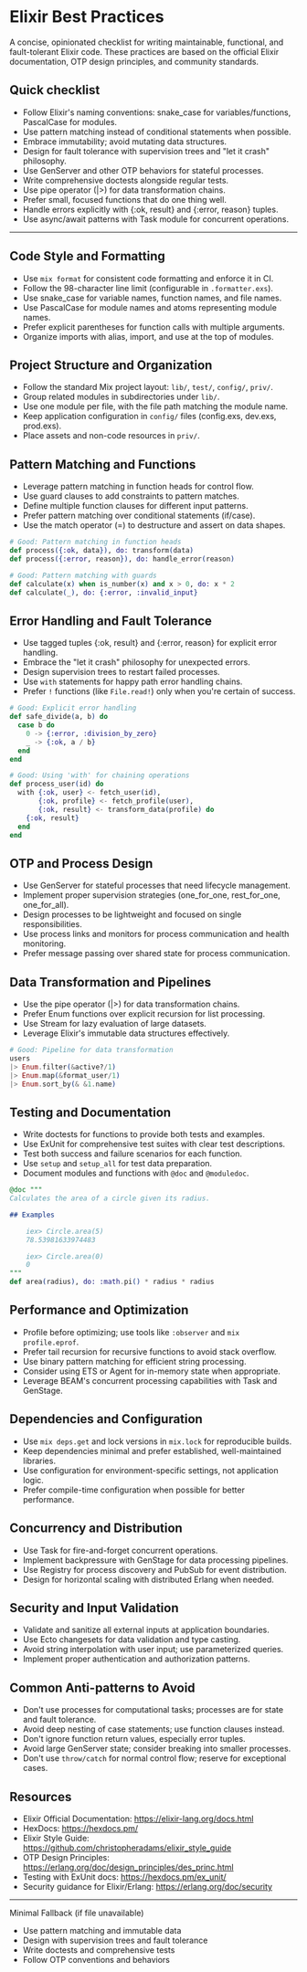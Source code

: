 # Elixir Best Practices

A concise, opinionated checklist for writing maintainable, functional, and fault-tolerant Elixir code. These practices are based on the official Elixir documentation, OTP design principles, and community standards.

## Quick checklist

- Follow Elixir's naming conventions: snake_case for variables/functions, PascalCase for modules.
- Use pattern matching instead of conditional statements when possible.
- Embrace immutability; avoid mutating data structures.
- Design for fault tolerance with supervision trees and "let it crash" philosophy.
- Use GenServer and other OTP behaviors for stateful processes.
- Write comprehensive doctests alongside regular tests.
- Use pipe operator (|>) for data transformation chains.
- Prefer small, focused functions that do one thing well.
- Handle errors explicitly with {:ok, result} and {:error, reason} tuples.
- Use async/await patterns with Task module for concurrent operations.

---

## Code Style and Formatting

- Use `mix format` for consistent code formatting and enforce it in CI.
- Follow the 98-character line limit (configurable in `.formatter.exs`).
- Use snake_case for variable names, function names, and file names.
- Use PascalCase for module names and atoms representing module names.
- Prefer explicit parentheses for function calls with multiple arguments.
- Organize imports with alias, import, and use at the top of modules.

## Project Structure and Organization

- Follow the standard Mix project layout: `lib/`, `test/`, `config/`, `priv/`.
- Group related modules in subdirectories under `lib/`.
- Use one module per file, with the file path matching the module name.
- Keep application configuration in `config/` files (config.exs, dev.exs, prod.exs).
- Place assets and non-code resources in `priv/`.

## Pattern Matching and Functions

- Leverage pattern matching in function heads for control flow.
- Use guard clauses to add constraints to pattern matches.
- Define multiple function clauses for different input patterns.
- Prefer pattern matching over conditional statements (if/case).
- Use the match operator (=) to destructure and assert on data shapes.

```elixir
# Good: Pattern matching in function heads
def process({:ok, data}), do: transform(data)
def process({:error, reason}), do: handle_error(reason)

# Good: Pattern matching with guards
def calculate(x) when is_number(x) and x > 0, do: x * 2
def calculate(_), do: {:error, :invalid_input}
```

## Error Handling and Fault Tolerance

- Use tagged tuples {:ok, result} and {:error, reason} for explicit error handling.
- Embrace the "let it crash" philosophy for unexpected errors.
- Design supervision trees to restart failed processes.
- Use `with` statements for happy path error handling chains.
- Prefer `!` functions (like `File.read!`) only when you're certain of success.

```elixir
# Good: Explicit error handling
def safe_divide(a, b) do
  case b do
    0 -> {:error, :division_by_zero}
    _ -> {:ok, a / b}
  end
end

# Good: Using 'with' for chaining operations
def process_user(id) do
  with {:ok, user} <- fetch_user(id),
       {:ok, profile} <- fetch_profile(user),
       {:ok, result} <- transform_data(profile) do
    {:ok, result}
  end
end
```

## OTP and Process Design

- Use GenServer for stateful processes that need lifecycle management.
- Implement proper supervision strategies (one_for_one, rest_for_one, one_for_all).
- Design processes to be lightweight and focused on single responsibilities.
- Use process links and monitors for process communication and health monitoring.
- Prefer message passing over shared state for process communication.

## Data Transformation and Pipelines

- Use the pipe operator (|>) for data transformation chains.
- Prefer Enum functions over explicit recursion for list processing.
- Use Stream for lazy evaluation of large datasets.
- Leverage Elixir's immutable data structures effectively.

```elixir
# Good: Pipeline for data transformation
users
|> Enum.filter(&active?/1)
|> Enum.map(&format_user/1)
|> Enum.sort_by(& &1.name)
```

## Testing and Documentation

- Write doctests for functions to provide both tests and examples.
- Use ExUnit for comprehensive test suites with clear test descriptions.
- Test both success and failure scenarios for each function.
- Use `setup` and `setup_all` for test data preparation.
- Document modules and functions with `@doc` and `@moduledoc`.

```elixir
@doc """
Calculates the area of a circle given its radius.

## Examples

    iex> Circle.area(5)
    78.53981633974483

    iex> Circle.area(0)
    0
"""
def area(radius), do: :math.pi() * radius * radius
```

## Performance and Optimization

- Profile before optimizing; use tools like `:observer` and `mix profile.eprof`.
- Prefer tail recursion for recursive functions to avoid stack overflow.
- Use binary pattern matching for efficient string processing.
- Consider using ETS or Agent for in-memory state when appropriate.
- Leverage BEAM's concurrent processing capabilities with Task and GenStage.

## Dependencies and Configuration

- Use `mix deps.get` and lock versions in `mix.lock` for reproducible builds.
- Keep dependencies minimal and prefer established, well-maintained libraries.
- Use configuration for environment-specific settings, not application logic.
- Prefer compile-time configuration when possible for better performance.

## Concurrency and Distribution

- Use Task for fire-and-forget concurrent operations.
- Implement backpressure with GenStage for data processing pipelines.
- Use Registry for process discovery and PubSub for event distribution.
- Design for horizontal scaling with distributed Erlang when needed.

## Security and Input Validation

- Validate and sanitize all external inputs at application boundaries.
- Use Ecto changesets for data validation and type casting.
- Avoid string interpolation with user input; use parameterized queries.
- Implement proper authentication and authorization patterns.

## Common Anti-patterns to Avoid

- Don't use processes for computational tasks; processes are for state and fault tolerance.
- Avoid deep nesting of case statements; use function clauses instead.
- Don't ignore function return values, especially error tuples.
- Avoid large GenServer state; consider breaking into smaller processes.
- Don't use `throw/catch` for normal control flow; reserve for exceptional cases.

## Resources

- Elixir Official Documentation: https://elixir-lang.org/docs.html
- HexDocs: https://hexdocs.pm/
- Elixir Style Guide: https://github.com/christopheradams/elixir_style_guide
- OTP Design Principles: https://erlang.org/doc/design_principles/des_princ.html
- Testing with ExUnit docs: https://hexdocs.pm/ex_unit/
- Security guidance for Elixir/Erlang: https://erlang.org/doc/security

---

Minimal Fallback (if file unavailable)
- Use pattern matching and immutable data
- Design with supervision trees and fault tolerance
- Write doctests and comprehensive tests
- Follow OTP conventions and behaviors